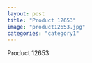 ```yaml
---
layout: post
title: "Product 12653"
image: "product12653.jpg"
categories: "category1"
---
```

Product 12653
